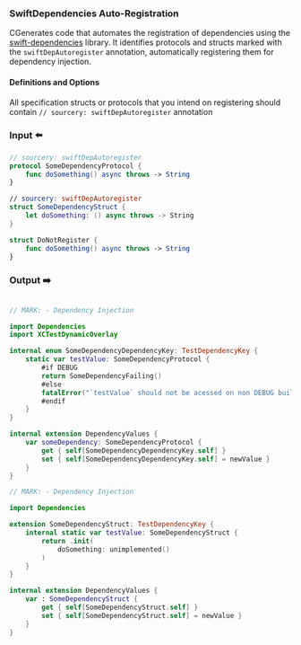 ### SwiftDependencies Auto-Registration
CGenerates code that automates the registration of dependencies using the [swift-dependencies](https://github.com/pointfreeco/swift-dependencies) library. It identifies protocols and structs marked with the `swiftDepAutoregister` annotation, automatically registering them for dependency injection.

#### Definitions and Options
All specification structs or protocols that you intend on registering should contain `// sourcery: swiftDepAutoregister` annotation

### Input ⬅️
```swift
// sourcery: swiftDepAutoregister
protocol SomeDependencyProtocol {
    func doSomething() async throws -> String 
}

// sourcery: swiftDepAutoregister
struct SomeDependencyStruct {
    let doSomething: () async throws -> String 
}

struct DoNotRegister {
    func doSomething() async throws -> String 
}
```

### Output ➡️
```swift

// MARK: - Dependency Injection 

import Dependencies 
import XCTestDynamicOverlay

internal enum SomeDependencyDependencyKey: TestDependencyKey {
    static var testValue: SomeDependencyProtocol {
        #if DEBUG
        return SomeDependencyFailing()
        #else
        fatalError("`testValue` should not be acessed on non DEBUG builds.")
        #endif
    }
}

internal extension DependencyValues {
    var someDependency: SomeDependencyProtocol {
        get { self[SomeDependencyDependencyKey.self] }
        set { self[SomeDependencyDependencyKey.self] = newValue }
    }
}

// MARK: - Dependency Injection 

import Dependencies 

extension SomeDependencyStruct: TestDependencyKey {
    internal static var testValue: SomeDependencyStruct {
        return .init(
            doSomething: unimplemented()
        )
    }
}

internal extension DependencyValues {
    var : SomeDependencyStruct {
        get { self[SomeDependencyStruct.self] }
        set { self[SomeDependencyStruct.self] = newValue }
    }
}
```
